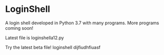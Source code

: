 # LoginShell
A login shell developed in Python 3.7 with many programs. More programs coming soon!

Latest file is loginshella12.py

Try the latest beta file!
loginshell dijfiudhfiuasf
